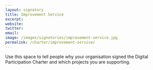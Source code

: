 ```yaml
---
layout: signatory
title: Improvement Service
excerpt: 
website: 
twitter: 
email: 
image: /images/signatories/improvement-service.jpg
permalink: /charter/improvement-service/
---
```


Use this space to tell people why your organisation signed the Digital Participation Charter and which projects you are supporting.